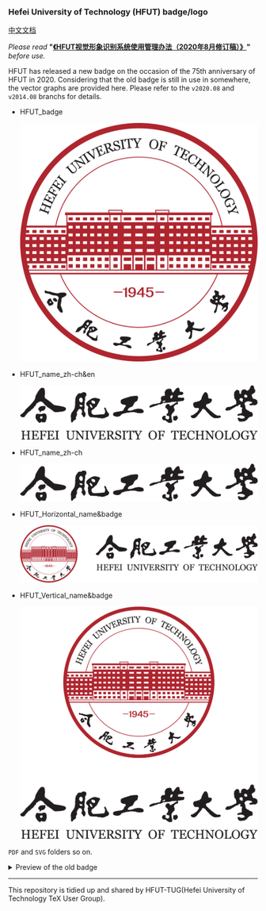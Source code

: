 ### Hefei University of Technology (HFUT) badge/logo

[中文文档](https://github.com/HFUTTUG/HFUT-badge/blob/main/README_zh-ch.md)

*Please read* **"[《HFUT视觉形象识别系统使用管理办法（2020年8月修订稿）》](http://www.hfut.edu.cn/xxgk1/gdbs.htm)"** *before use.*

HFUT has released a new badge on the occasion of the 75th anniversary of HFUT in 2020. Considering that the old badge is still in use in somewhere, the vector graphs are provided here. Please refer to the `v2020.08` and `v2014.08` branchs for details.

* HFUT_badge

    ![HFUT_badge](https://github.com/HFUTTUG/HFUT-badge/raw/v2020.08///PNG/HFUT_badge.png)

* HFUT_name_zh-ch&en

    ![HFUT_name_zh-ch&en](https://github.com/HFUTTUG/HFUT-badge/raw/v2020.08///PNG/HFUT_name_zh-ch&en.png)

* HFUT_name_zh-ch

    ![HFUT_name_zh-ch](https://github.com/HFUTTUG/HFUT-badge/raw/v2020.08///PNG/HFUT_name_zh-ch.png)

* HFUT_Horizontal_name&badge

    ![HFUT_Horizontal_name&badge](https://github.com/HFUTTUG/HFUT-badge/raw/v2020.08///PNG/HFUT_Horizontal_name&badge.png)

* HFUT_Vertical_name&badge

    ![HFUT_Vertical_name&badge](https://github.com/HFUTTUG/HFUT-badge/raw/v2020.08///PNG/HFUT_Vertical_name&badge.png)

`PDF` and `SVG` folders so on. 

<details>
<summary>Preview of the old badge</summary>

* HFUT_badge

    ![HFUT_badge](https://github.com/HFUTTUG/HFUT-badge/raw/v2014.08/PNG/HFUT_badge.png)

* HFUT_name_zh-ch&en

    ![HFUT_name_zh-ch&en](https://github.com/HFUTTUG/HFUT-badge/raw/v2014.08/PNG/HFUT_name_zh-ch&en.png)

* HFUT_name_zh-ch

    ![HFUT_name_zh-ch](https://github.com/HFUTTUG/HFUT-badge/raw/v2014.08/PNG/HFUT_name_zh-ch.png)

* HFUT_Horizontal_name&badge

    ![HFUT_Horizontal_name&badge](https://github.com/HFUTTUG/HFUT-badge/raw/v2014.08/PNG/HFUT_Horizontal_name&badge.png)

* HFUT_Vertical_name&badge

    ![HFUT_Vertical_name&badge](https://github.com/HFUTTUG/HFUT-badge/raw/v2014.08/PNG/HFUT_Vertical_name&badge.png)


</details>

----
This repository is tidied up and shared by HFUT-TUG(Hefei University of Technology TeX User Group).
